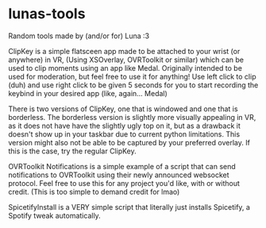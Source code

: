 # lunas-tools
Random tools made by (and/or for) Luna :3

ClipKey is a simple flatsceen app made to be attached to your wrist (or anywhere) in VR, (Using XSOverlay, OVRToolkit or similar) which can be used to clip moments using an app like Medal. Originally intended to be used for moderation, but feel free to use it for anything!
Use left click to clip (duh) and use right click to be given 5 seconds for you to start recording the keybind in your desired app (like, again... Medal)

There is two versions of ClipKey, one that is windowed and one that is borderless.
The borderless version is slightly more visually appealing in VR, as it does not have have the slightly ugly top on it, but as a drawback it doesn't show up in your taskbar due to current python limitations. This version might also not be able to be captured by your preferred overlay. If this is the case, try the regular ClipKey.

OVRToolkit Notifications is a simple example of a script that can send notifications to OVRToolkit using their newly announced websocket protocol.
Feel free to use this for any project you'd like, with or without credit. (This is too simple to demand credit for lmao)

SpicetifyInstall is a VERY simple script that literally just installs Spicetify, a Spotify tweak automatically.